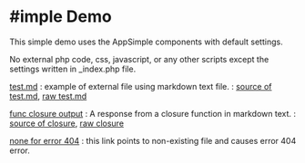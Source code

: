 #imple Demo
===========

This simple demo uses the AppSimple components with
default settings.

No external php code, css, javascript, or any other scripts
except the settings written in _index.php file.

[test.md](test.md)
: example of external file using markdown text file.
: [source of test.md](test.md/_src), [raw test.md](test.md/_raw)

[func closure output](func)
: A response from a closure function in markdown text.
: [source of closure](func/_src), [raw closure](func/_raw)

[none for error 404](none.html)
: this link points to non-existing file and causes
error 404 error.
